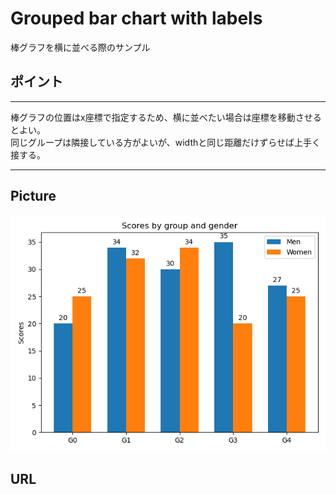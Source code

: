 # Grouped bar chart with labels

棒グラフを横に並べる際のサンプル

## ポイント


---

棒グラフの位置はx座標で指定するため、横に並べたい場合は座標を移動させるとよい。  
同じグループは隣接している方がよいが、widthと同じ距離だけずらせば上手く接する。

---

## Picture

<p align="center">
  <img src="main.png" alt="main.png">
</p>

## URL
